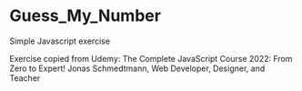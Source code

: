 # Guess_My_Number
Simple Javascript exercise

Exercise copied from Udemy:
The Complete JavaScript Course 2022: From Zero to Expert!
Jonas Schmedtmann, Web Developer, Designer, and Teacher
